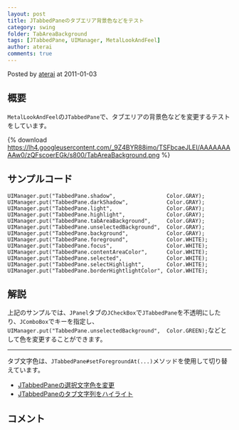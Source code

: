 ```yaml
---
layout: post
title: JTabbedPaneのタブエリア背景色などをテスト
category: swing
folder: TabAreaBackground
tags: [JTabbedPane, UIManager, MetalLookAndFeel]
author: aterai
comments: true
---
```


Posted by [aterai](http://terai.xrea.jp/aterai.html) at 2011-01-03

## 概要
`MetalLookAndFeel`の`JTabbedPane`で、タブエリアの背景色などを変更するテストをしています。

{% download https://lh4.googleusercontent.com/_9Z4BYR88imo/TSFbcaeJLEI/AAAAAAAAAw0/zQFscoerEGk/s800/TabAreaBackground.png %}

## サンプルコード
<pre class="prettyprint"><code>UIManager.put("TabbedPane.shadow",                Color.GRAY);
UIManager.put("TabbedPane.darkShadow",            Color.GRAY);
UIManager.put("TabbedPane.light",                 Color.GRAY);
UIManager.put("TabbedPane.highlight",             Color.GRAY);
UIManager.put("TabbedPane.tabAreaBackground",     Color.GRAY);
UIManager.put("TabbedPane.unselectedBackground",  Color.GRAY);
UIManager.put("TabbedPane.background",            Color.GRAY);
UIManager.put("TabbedPane.foreground",            Color.WHITE);
UIManager.put("TabbedPane.focus",                 Color.WHITE);
UIManager.put("TabbedPane.contentAreaColor",      Color.WHITE);
UIManager.put("TabbedPane.selected",              Color.WHITE);
UIManager.put("TabbedPane.selectHighlight",       Color.WHITE);
UIManager.put("TabbedPane.borderHightlightColor", Color.WHITE);
</code></pre>

## 解説
上記のサンプルでは、`JPanel`タブの`JCheckBox`で`JTabbedPane`を不透明にしたり、`JComboBox`でキーを指定し、`UIManager.put("TabbedPane.unselectedBackground",  Color.GREEN);`などとして色を変更することができます。

- - - -
タブ文字色は、`JTabbedPane#setForegroundAt(...)`メソッドを使用して切り替えています。

- [JTabbedPaneの選択文字色を変更](http://terai.xrea.jp/Swing/ColorTab.html)
- [JTabbedPaneのタブ文字列をハイライト](http://terai.xrea.jp/Swing/TabTitleHighlight.html)

<!-- dummy comment line for breaking list -->

## コメント
